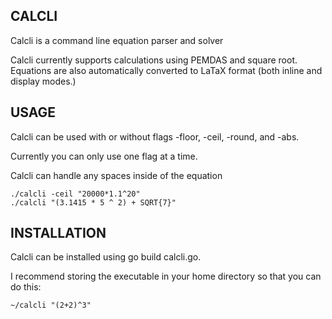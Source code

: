 ## CALCLI

Calcli is a command line equation parser and solver

Calcli currently supports calculations using PEMDAS and square root. Equations are also automatically converted to LaTaX format (both inline and display modes.)

## USAGE

Calcli can be used with or without flags -floor, -ceil, -round, and -abs.

Currently you can only use one flag at a time.

Calcli can handle any spaces inside of the equation

```
./calcli -ceil "20000*1.1^20"
./calcli "(3.1415 * 5 ^ 2) + SQRT{7}"
```

## INSTALLATION

Calcli can be installed using go build calcli.go.

I recommend storing the executable in your home directory so that you can do this:

```
~/calcli "(2+2)^3"
```

